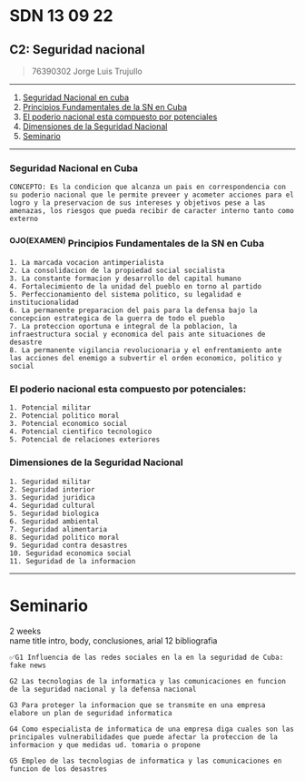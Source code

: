 # SDN 13 09 22

## C2: Seguridad nacional

> 76390302 Jorge Luis Trujullo

---

1. [Seguridad Nacional en cuba](#seguridad-nacional-en-cuba)
2. [Principios Fundamentales de la SN en Cuba](#supojoexamensup-principios-fundamentales-de-la-sn-en-cuba)
3. [El poderio nacional esta compuesto por potenciales](#el-poderio-nacional-esta-compuesto-por-potenciales)
4. [Dimensiones de la Seguridad Nacional](#dimensiones-de-la-seguridad-nacional)
5. [Seminario](#seminario)

---

### Seguridad Nacional en Cuba

    CONCEPTO: Es la condicion que alcanza un pais en correspondencia con su poderio nacional que le permite preveer y acometer acciones para el logro y la preservacion de sus intereses y objetivos pese a las amenazas, los riesgos que pueda recibir de caracter interno tanto como externo

### <sup>OJO(EXAMEN)</sup> Principios Fundamentales de la SN en Cuba

    1. La marcada vocacion antimperialista
    2. La consolidacion de la propiedad social socialista
    3. La constante formacion y desarrollo del capital humano
    4. Fortalecimiento de la unidad del pueblo en torno al partido
    5. Perfeccionamiento del sistema politico, su legalidad e institucionalidad
    6. La permanente preparacion del pais para la defensa bajo la concepcion estrategica de la guerra de todo el pueblo
    7. La proteccion oportuna e integral de la poblacion, la infraestructura social y economica del pais ante situaciones de desastre
    8. La permanente vigilancia revolucionaria y el enfrentamiento ante las acciones del enemigo a subvertir el orden economico, politico y social

### El poderio nacional esta compuesto por potenciales:

    1. Potencial militar
    2. Potencial politico moral
    3. Potencial economico social
    4. Potencial cientifico tecnologico
    5. Potencial de relaciones exteriores

### Dimensiones de la Seguridad Nacional

    1. Seguridad militar
    2. Seguridad interior
    3. Seguridad juridica
    4. Seguridad cultural
    5. Seguridad biologica
    6. Seguridad ambiental
    7. Seguridad alimentaria
    8. Seguridad politico moral
    9. Seguridad contra desastres
    10. Seguridad economica social
    11. Seguridad de la informacion

---

# Seminario

2 weeks  
name title intro, body, conclusiones, arial 12 bibliografia

```
✅G1 Influencia de las redes sociales en la en la seguridad de Cuba: fake news
```

```
G2 Las tecnologias de la informatica y las comunicaciones en funcion de la seguridad nacional y la defensa nacional
```

```
G3 Para proteger la informacion que se transmite en una empresa elabore un plan de seguridad informatica
```

```
G4 Como especialista de informatica de una empresa diga cuales son las principales vulnerabilidades que puede afectar la proteccion de la informacion y que medidas ud. tomaria o propone
```

```
G5 Empleo de las tecnologias de informatica y las comunicaciones en funcion de los desastres
```

